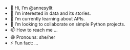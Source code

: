- 👋 Hi, I’m @annesyllt
- 👀 I’m interested in data and its stories. 
- 🌱 I’m currently learning about APIs.
- 💞️ I’m looking to collaborate on simple Python projects.
- 📫 How to reach me ...
- 😄 Pronouns: she/her
- ⚡ Fun fact: ...

<!---
annesyllt/annesyllt is a ✨ special ✨ repository because its `README.md` (this file) appears on your GitHub profile.
You can click the Preview link to take a look at your changes.
--->
